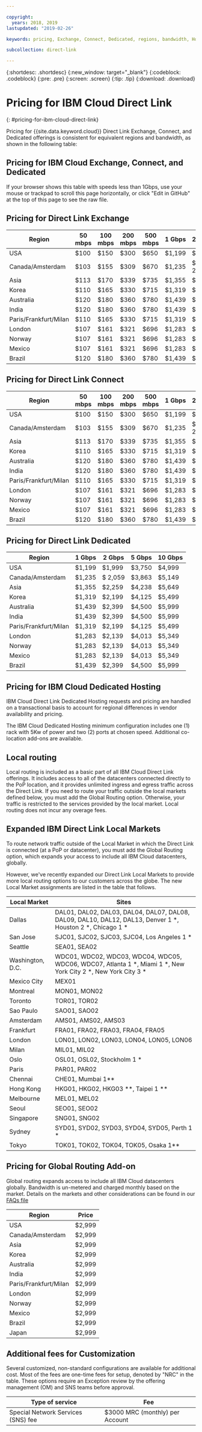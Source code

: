 ```yaml
---

copyright:
  years: 2018, 2019
lastupdated: "2019-02-26"

keywords: pricing, Exchange, Connect, Dedicated, regions, bandwidth, Hosting, local, routing, Global, overage, fees, market, tiers, customization, price, ingress, egress

subcollection: direct-link

---
```


{:shortdesc: .shortdesc}
{:new_window: target="_blank"}
{:codeblock: .codeblock}
{:pre: .pre}
{:screen: .screen}
{:tip: .tip}
{:download: .download}


# Pricing for IBM Cloud Direct Link
{: #pricing-for-ibm-cloud-direct-link}

Pricing for {{site.data.keyword.cloud}}  Direct Link Exchange, Connect, and Dedicated offerings is consistent for equivalent regions and bandwidth, as shown in the following table:

## Pricing for IBM Cloud Exchange, Connect, and Dedicated

If your browser shows this table with speeds less than 1Gbps, use your mouse or trackpad to scroll this page horizontally, or click "Edit in GitHub" at the top of this page to see the raw file.

## Pricing for Direct Link Exchange

| Region | 50 mbps | 100 mbps | 200 mbps | 500 mbps | 1 Gbps |2 Gbps | 5 Gbps |
|----|----|----|----|----|----|----|----|
| USA |  $100 | $150 | $300 | $650 | $1,199 | $1,999 | $3,750 | 
| Canada/Amsterdam |  $103 | $155 | $309 | $670 | $1,235 | $ 2,059 | $3,863 | 
| Asia | $113 | $170 | $339 | $735 | $1,355 | $2,259 | $4,238 | 
| Korea | $110 | $165 | $330 | $715 | $1,319 | $2,199 | $4,125 | 
| Australia | $120 | $180 | $360 | $780 | $1,439 | $2,399 | $4,500| 
| India | $120 | $180 | $360 | $780 | $1,439 | $2,399 | $4,500|
| Paris/Frankfurt/Milan |  $110 | $165 | $330 | $715 | $1,319 | $2,199 | $4,125 | 
| London |  $107 | $161 | $321 | $696 | $1,283 | $2,139 | $4,013 |
| Norway | $107 | $161 | $321 | $696 | $1,283 | $2,139 | $4,013 | 
| Mexico| $107 | $161 | $321 | $696 | $1,283 | $2,139 | $4,013 | 
| Brazil | $120 | $180 | $360 | $780 | $1,439 | $2,399 | $4,500|

## Pricing for Direct Link Connect

| Region | 50 mbps | 100 mbps | 200 mbps | 500 mbps | 1 Gbps | 2 Gbps | 5 Gbps |
|----|----|----|----|----|----|----|----|
| USA |  $100 | $150 | $300 | $650 | $1,199 | $1,999 | $3,750 | 
| Canada/Amsterdam |  $103 | $155 | $309 | $670 | $1,235 | $ 2,059 | $3,863 | 
| Asia | $113 | $170 | $339 | $735 | $1,355 | $2,259 | $4,238 | 
| Korea | $110 | $165 | $330 | $715 | $1,319 | $2,199 | $4,125 | 
| Australia | $120 | $180 | $360 | $780 | $1,439 | $2,399 | $4,500| 
| India | $120 | $180 | $360 | $780 | $1,439 | $2,399 | $4,500|
| Paris/Frankfurt/Milan |  $110 | $165 | $330 | $715 | $1,319 | $2,199 | $4,125 | 
| London |  $107 | $161 | $321 | $696 | $1,283 | $2,139 | $4,013 |
| Norway | $107 | $161 | $321 | $696 | $1,283 | $2,139 | $4,013 | 
| Mexico| $107 | $161 | $321 | $696 | $1,283 | $2,139 | $4,013 | 
| Brazil | $120 | $180 | $360 | $780 | $1,439 | $2,399 | $4,500|

## Pricing for Direct Link Dedicated

| Region |  1 Gbps | 2 Gbps | 5 Gbps | 10 Gbps |
|----|----|----|----|----|
| USA | $1,199 | $1,999 | $3,750 | $4,999 |
| Canada/Amsterdam | $1,235 | $ 2,059 | $3,863 | $5,149 |
| Asia | $1,355 | $2,259 | $4,238 | $5,649 |
| Korea | $1,319 | $2,199 | $4,125 | $5,499 |
| Australia | $1,439 | $2,399 | $4,500| $5,999 |
| India | $1,439 | $2,399 | $4,500| $5,999 |
| Paris/Frankfurt/Milan | $1,319 | $2,199 | $4,125 | $5,499 |
| London | $1,283 | $2,139 | $4,013 | $5,349 |
| Norway | $1,283 | $2,139 | $4,013 | $5,349 |
| Mexico| $1,283 | $2,139 | $4,013 | $5,349 |
| Brazil | $1,439 | $2,399 | $4,500| $5,999 |

## Pricing for IBM Cloud Dedicated Hosting

IBM Cloud Direct Link Dedicated Hosting requests and pricing are handled on a transactional basis to account for regional differences in vendor availability and pricing.

The IBM Cloud Dedicated Hosting minimum configuration includes one (1) rack with 5Kw of power and two (2) ports at chosen speed. Additional co-location add-ons are available.

## Local routing

Local routing is included as a basic part of all IBM Cloud Direct Link offerings. It includes access to all of the datacenters connected directly to the PoP location, and it provides unlimited ingress and egress traffic across the Direct Link. If you need to route your traffic outside the local markets defined below, you must add the Global Routing option. Otherwise, your traffic is restricted to the services provided by the local market. Local routing does not incur any overage fees.

## Expanded IBM Direct Link Local Markets

To route network traffic outside of the Local Market in which the Direct Link is connected (at a PoP or datacenter), you must add the Global Routing option, which expands your access to include all IBM Cloud datacenters, globally.

However, we've recently expanded our Direct Link Local Markets to provide more local routing options to our customers across the globe. The new Local Market assignments are listed in the table that follows. 

| Local Market | Sites |
|--------|----------------------|
| Dallas | DAL01, DAL02, DAL03, DAL04, DAL07, DAL08, DAL09, DAL10, DAL12, DAL13, Denver 1 *, Houston 2 *, Chicago 1 *  |
| San Jose | SJC01, SJC02, SJC03, SJC04, Los Angeles 1 * |
| Seattle | SEA01, SEA02 |
| Washington, D.C. | WDC01, WDC02, WDC03, WDC04, WDC05, WDC06, WDC07, Atlanta 1 *, Miami 1 *, New York City 2 *, New York City 3 * |
| Mexico City | MEX01 |
| Montreal | MON01, MON02 |
| Toronto | TOR01, TOR02 |
| Sao Paulo | SAO01, SAO02 |
| Amsterdam | AMS01, AMS02, AMS03 |
| Frankfurt | FRA01, FRA02, FRA03, FRA04, FRA05 |
| London | LON01, LON02, LON03, LON04, LON05, LON06
| Milan | MIL01, MIL02 |
| Oslo | OSL01, OSL02, Stockholm 1 * |
| Paris | PAR01, PAR02 |
| Chennai | CHE01, Mumbai 1** |
| Hong Kong | HKG01, HKG02, HKG03 **, Taipei 1 ** |
| Melbourne | MEL01, MEL02 |
| Seoul | SEO01, SEO02 |
| Singapore | SNG01, SNG02 |
| Sydney | SYD01, SYD02, SYD03, SYD04, SYD05, Perth 1 * |
| Tokyo | TOK01, TOK02, TOK04, TOK05, Osaka 1** |


## Pricing for Global Routing Add-on

Global routing expands access to include all IBM Cloud datacenters globally. Bandwidth is un-metered and charged monthly based on the market. Details on the markets and other considerations can be found in our [FAQs file](/docs/infrastructure/direct-link?topic=direct-link-faqs#what-are-the-local-routing-and-global-routing-options)

| Region | Price |
|---------|----------|
|USA | $2,999 |
|Canada/Amsterdam | $2,999 |
|Asia | $2,999 |
|Korea | $2,999 |
|Australia | $2,999 |
|India | $2,999 |
|Paris/Frankfurt/Milan | $2,999 |
|London | $2,999 |
|Norway | $2,999 |
|Mexico | $2,999 |
|Brazil | $2,999 |
|Japan | $2,999 |


## Additional fees for Customization 

Several customized, non-standard configurations are available for additional cost. Most of the fees are one-time fees for setup, denoted by "NRC" in the table. These options require an Exception review by the offering management (OM) and SNS teams before approval.

| Type of service | Fee |
|-----------------|------|
| Special Network Services (SNS) fee | $3000 MRC (monthly) per Account |
